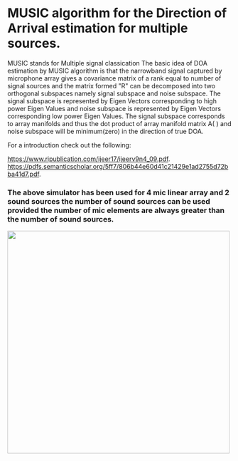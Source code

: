 # MUSIC algorithm for the Direction of Arrival estimation for multiple sources.
MUSIC stands for Multiple signal classication
The  basic  idea  of  DOA  estimation  by  MUSIC algorithm  is  that  the  narrowband  signal  captured  by  microphone  array  gives  a covariance matrix of a rank equal to number of signal sources and the matrix formed "R" can be decomposed into two orthogonal subspaces namely signal subspace and noise subspace.
The signal subspace is represented by Eigen Vectors corresponding to high power  Eigen Values and  noise  subspace  is  represented  by  Eigen  Vectors  corresponding  low  power  Eigen Values. 
The signal subspace corresponds to array manifolds and thus the dot product of  array  manifold  matrix A(  )  and  noise  subspace  will  be  minimum(zero)  in  the direction of true DOA.

For a introduction check out the following:

https://www.ripublication.com/ijeer17/ijeerv9n4_09.pdf. </br>
https://pdfs.semanticscholar.org/5ff7/806b44e60d41c21429e1ad2755d72bba41d7.pdf.

### The above simulator has been used for 4 mic linear array and 2 sound sources the number of sound sources can be used provided the number of mic elements are always greater than the number of sound sources.

<img src = "https://github.com/aadhar218/AcousticCamera/blob/master/docs/MUSIC/MUSIC.png" width = 500>
